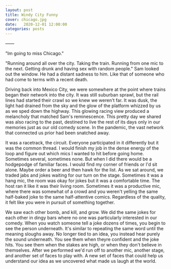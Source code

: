 ```yaml
---
layout: post
title: Windy City Funny
cover: chicago.jpg
date:   2020-12-01 12:00:00
categories: posts
---
```


——

"Im going to miss Chicago."

"Running around all over the city. Taking the train. Running from one mic to the next. Getting drunk and having sex with random people." Sam looked out the window. He had a distant sadness to him. Like that of someone who had come to terms with a recent death.

Driving back into Mexico City, we were somewhere at the point where trains began their network into the city. It was still suburban sprawl, but the rail lines had started their crawl so we knew we weren't far. It was dusk, the light had drained from the sky and the glow of the platform whizzed by us as we sped down the highway. This glowing racing view produced a melancholy that matched Sam's reminescence. This pretty day we shared was also racing to the past, destined to live the rest of its days only in our memories just as our old comedy scene. In the pandemic, the vast network that connected us prior had been snatched away.

It was a racetrack, the circuit. Everyone participated in it differently but it was the common thread. I would finish my job in the dense energy of the loop and figure out which mics I wanted to hit before going home. Sometimes several, sometimes none. But when I did there would be a hodgepodge of familiar faces. I would find my corner of friends or I'd sit alone. Maybe order a beer and then hawk for the list. As we sat around, we traded jabs and jokes waiting for our turn on the stage. Sometimes it was a hang mic, the room was okay for jokes but it was a comfortable time. The host ran it like it was their living room. Sometimes it was a productive mic, where there was somewhat of a crowd and you weren't yelling the same half-baked joke to the same half-attentive comics. Regardless of the quality, it felt like you were in pursuit of something together.

We saw each other bomb, and kill, and grow. We did the same jokes for each other in dingy bars where no one was particularly interested in our comedy. When you watch someone tell a joke dozens of times, you begin to see the person underneath. It's similar to repeating the same word until the meaning sloughs away. No longer tied to an idea, you instead hear purely the sound underneath. You see them when theyre confident and the joke hits. You see them when the stakes are high, or when they don't believe in themselves. After we performed we'd run off to another mic, another stage, and another set of faces to play with. A new set of faces that could help us understand our idea as we uncovered what made us laugh at the world.
